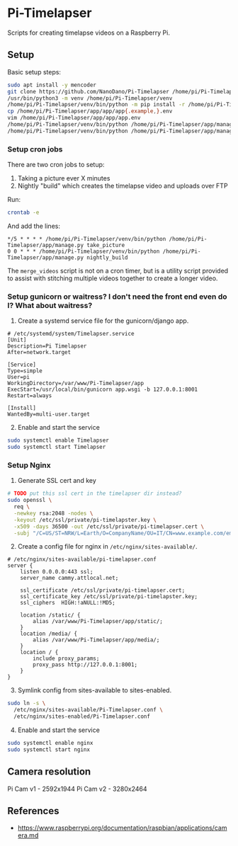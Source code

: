# Pi-Timelapser

Scripts for creating timelapse videos on a Raspberry Pi.

## Setup

Basic setup steps:

```bash
sudo apt install -y mencoder
git clone https://github.com/NanoDano/Pi-Timelapser /home/pi/Pi-Timelapser
/usr/bin/python3 -m venv /home/pi/Pi-Timelapser/venv
/home/pi/Pi-Timelapser/venv/bin/python -m pip install -r /home/pi/Pi-Timelapser/requirements.txt
cp /home/pi/Pi-Timelapser/app/app/app{.example,}.env
vim /home/pi/Pi-Timelapser/app/app/app.env
/home/pi/Pi-Timelapser/venv/bin/python /home/pi/Pi-Timelapser/app/manage.py migrate
/home/pi/Pi-Timelapser/venv/bin/python /home/pi/Pi-Timelapser/app/manage.py collectstatic
```

### Setup cron jobs

There are two cron jobs to setup:

1. Taking a picture ever X minutes
2. Nightly "build" which creates the timelapse video and uploads over FTP

Run:

```bash
crontab -e
```

And add the lines:

```text
*/5 * * * * /home/pi/Pi-Timelapser/venv/bin/python /home/pi/Pi-Timelapser/app/manage.py take_picture
0 0 * * * /home/pi/Pi-Timelapser/venv/bin/python /home/pi/Pi-Timelapser/app/manage.py nightly_build
```

The `merge_videos` script is not on a cron timer, but
is a utility script provided to assist with stitching multiple
videos together to create a longer video.







### Setup gunicorn or waitress? I don't need the front end even do I? What about waitress?

1. Create a systemd service file for the gunicorn/django app.

```
# /etc/systemd/system/Timelapser.service
[Unit]
Description=Pi Timelapser
After=network.target

[Service]
Type=simple
User=pi
WorkingDirectory=/var/www/Pi-Timelapser/app
ExecStart=/usr/local/bin/gunicorn app.wsgi -b 127.0.0.1:8001
Restart=always

[Install]
WantedBy=multi-user.target
```

2. Enable and start the service

```bash
sudo systemctl enable Timelapser
sudo systemctl start Timelapser
```

### Setup Nginx

1. Generate SSL cert and key


```bash
# TODO put this ssl cert in the timelapser dir instead?
sudo openssl \
  req \
  -newkey rsa:2048 -nodes \
  -keyout /etc/ssl/private/pi-timelapster.key \
  -x509 -days 36500 -out /etc/ssl/private/pi-timelapser.cert \
  -subj "/C=US/ST=NRW/L=Earth/O=CompanyName/OU=IT/CN=www.example.com/emailAddress=email@example.com"
```

2. Create a config file for nginx in `/etc/nginx/sites-available/`.

```
# /etc/nginx/sites-available/pi-timelapser.conf
server { 
    listen 0.0.0.0:443 ssl;
    server_name cammy.attlocal.net;

    ssl_certificate /etc/ssl/private/pi-timelapser.cert;
    ssl_certificate_key /etc/ssl/private/pi-timelapster.key;
    ssl_ciphers  HIGH:!aNULL:!MD5;

    location /static/ {
        alias /var/www/Pi-Timelapser/app/static/;
    }
    location /media/ {
        alias /var/www/Pi-Timelapser/app/media/;
    }
    location / {
        include proxy_params;
        proxy_pass http://127.0.0.1:8001;
    }
}
```

3. Symlink config from sites-available to sites-enabled.

```bash
sudo ln -s \
  /etc/nginx/sites-available/Pi-Timelapser.conf \
  /etc/nginx/sites-enabled/Pi-Timelapser.conf
```

4. Enable and start the service

```bash
sudo systemctl enable nginx
sudo systemctl start nginx
```












## Camera resolution

Pi Cam v1 - 2592x1944
Pi Cam v2 - 3280x2464

## References

- https://www.raspberrypi.org/documentation/raspbian/applications/camera.md